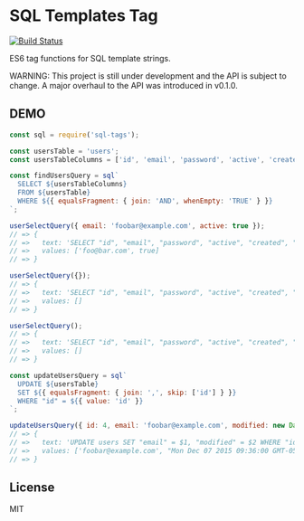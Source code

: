 # SQL Templates Tag

[![Build Status](https://travis-ci.org/snooc/sql-tags.svg?branch=master)](https://travis-ci.org/snooc/sql-tags)

ES6 tag functions for SQL template strings.

WARNING: This project is still under development and the API is subject to change. A major overhaul to the API was introduced in v0.1.0.

## DEMO

```javascript
const sql = require('sql-tags');

const usersTable = 'users';
const usersTableColumns = ['id', 'email', 'password', 'active', 'created', 'modified'];

const findUsersQuery = sql`
  SELECT ${usersTableColumns}
  FROM ${usersTable}
  WHERE ${{ equalsFragment: { join: 'AND', whenEmpty: 'TRUE' } }}
`;

userSelectQuery({ email: 'foobar@example.com', active: true });
// => {
// =>   text: 'SELECT "id", "email", "password", "active", "created", "modified" FROM users WHERE "email" = $1 AND "active" = $2',
// =>   values: ['foo@bar.com', true]
// => }

userSelectQuery({});
// => {
// =>   text: 'SELECT "id", "email", "password", "active", "created", "modified" FROM users WHERE TRUE',
// =>   values: []
// => }

userSelectQuery();
// => {
// =>   text: 'SELECT "id", "email", "password", "active", "created", "modified" FROM users WHERE TRUE',
// =>   values: []
// => }

const updateUsersQuery = sql`
  UPDATE ${usersTable}
  SET ${{ equalsFragment: { join: ',', skip: ['id'] } }}
  WHERE "id" = ${{ value: 'id' }}
`;

updateUsersQuery({ id: 4, email: 'foobar@example.com', modified: new Date() });
// => {
// =>   text: 'UPDATE users SET "email" = $1, "modified" = $2 WHERE "id" = $3',
// =>   values: ['foobar@example.com', "Mon Dec 07 2015 09:36:00 GMT-0500 (EST)", 4]
// => }
```

## License

MIT
